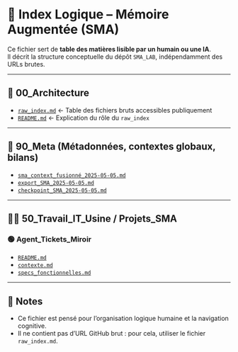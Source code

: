 # 🧭 Index Logique – Mémoire Augmentée (SMA)

Ce fichier sert de **table des matières lisible par un humain ou une IA**.  
Il décrit la structure conceptuelle du dépôt `SMA_LAB`, indépendamment des URLs brutes.

---

## 🧱 00_Architecture

- [`raw_index.md`](../00_Architecture/raw_index.md) ← Table des fichiers bruts accessibles publiquement
- [`README.md`](../00_Architecture/README.md) ← Explication du rôle du `raw_index`

---

## 🧠 90_Meta (Métadonnées, contextes globaux, bilans)

- [`sma_context_fusionné_2025-05-05.md`](../90_Meta/sma_context_fusionné_2025-05-05.md)
- [`export_SMA_2025-05-05.md`](../90_Meta/export_SMA_2025-05-05.md)
- [`checkpoint_SMA_2025-05-05.md`](../90_Meta/checkpoint_SMA_2025-05-05.md)

---

## 🧑‍💻 50_Travail_IT_Usine / Projets_SMA

### 🟢 Agent_Tickets_Miroir

- [`README.md`](../50_Travail_IT_Usine/Projets_SMA/Agent_Tickets_Miroir/README.md)
- [`contexte.md`](../50_Travail_IT_Usine/Projets_SMA/Agent_Tickets_Miroir/contexte.md)
- [`specs_fonctionnelles.md`](../50_Travail_IT_Usine/Projets_SMA/Agent_Tickets_Miroir/specs_fonctionnelles.md)

---

## 🔖 Notes

- Ce fichier est pensé pour l’organisation logique humaine et la navigation cognitive.
- Il ne contient pas d’URL GitHub brut : pour cela, utiliser le fichier `raw_index.md`.


